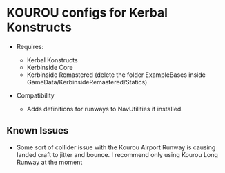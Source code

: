 # KOUROU configs for Kerbal Konstructs

* Requires:
  * Kerbal Konstructs
  * Kerbinside Core
  * Kerbinside Remastered (delete the folder ExampleBases inside GameData/KerbinsideRemastered/Statics)

* Compatibility
  * Adds definitions for runways to NavUtilities if installed.

## Known Issues

* Some sort of collider issue with the Kourou Airport Runway is causing landed craft to jitter and bounce. I recommend only using Kourou Long Runway at the moment


